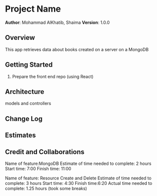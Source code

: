 # Project Name

**Author**: Mohammad AlKhatib, Shaima
**Version**: 1.0.0

## Overview

This app retrieves data about books created on a server on a MongoDB

## Getting Started

1. Prepare the front end repo (using React)

## Architecture

models and controllers

## Change Log

## Estimates

## Credit and Collaborations

Name of feature:MongoDB
Estimate of time needed to complete: 2 hours
Start time: 7:00
Finish time: 11:00

Name of feature: Resource Create and Delete
Estimate of time needed to complete: 3 hours
Start time: 4:30
Finish time:6:20 
Actual time needed to complete: 1.25 hours (took some breaks)